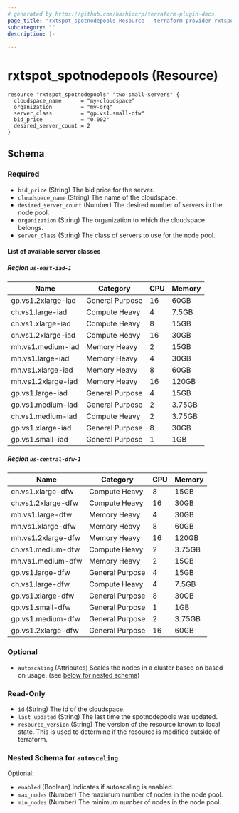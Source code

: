 ```yaml
---
# generated by https://github.com/hashicorp/terraform-plugin-docs
page_title: "rxtspot_spotnodepools Resource - terraform-provider-rxtspot"
subcategory: ""
description: |-
  
---
```


# rxtspot_spotnodepools (Resource)

```
resource "rxtspot_spotnodepools" "two-small-servers" {
  cloudspace_name      = "my-cloudspace"
  organization         = "my-org"
  server_class         = "gp.vs1.small-dfw"
  bid_price            = "0.002"
  desired_server_count = 2
}
```

<!-- schema generated by tfplugindocs -->
## Schema

### Required

- `bid_price` (String) The bid price for the server.
- `cloudspace_name` (String) The name of the cloudspace.
- `desired_server_count` (Number) The desired number of servers in the node pool.
- `organization` (String) The organization to which the cloudspace belongs.
- `server_class` (String) The class of servers to use for the node pool.

#### List of available server classes

##### Region `us-east-iad-1`

| Name | Category | CPU | Memory |
|------|----------|-----|--------|
| gp.vs1.2xlarge-iad | General Purpose | 16 | 60GB |
| ch.vs1.large-iad | Compute Heavy | 4 | 7.5GB |
| ch.vs1.xlarge-iad | Compute Heavy | 8 | 15GB |
| ch.vs1.2xlarge-iad | Compute Heavy | 16 | 30GB |
| mh.vs1.medium-iad | Memory Heavy | 2 | 15GB |
| mh.vs1.large-iad | Memory Heavy | 4 | 30GB |
| mh.vs1.xlarge-iad | Memory Heavy | 8 | 60GB |
| mh.vs1.2xlarge-iad | Memory Heavy | 16 | 120GB |
| gp.vs1.large-iad | General Purpose | 4 | 15GB |
| gp.vs1.medium-iad | General Purpose | 2 | 3.75GB |
| ch.vs1.medium-iad | Compute Heavy | 2 | 3.75GB |
| gp.vs1.xlarge-iad | General Purpose | 8 | 30GB |
| gp.vs1.small-iad | General Purpose | 1 | 1GB |

##### Region `us-central-dfw-1`

| Name | Category | CPU | Memory |
|------|----------|-----|--------|
| ch.vs1.xlarge-dfw | Compute Heavy | 8 | 15GB |
| ch.vs1.2xlarge-dfw | Compute Heavy | 16 | 30GB |
| mh.vs1.large-dfw | Memory Heavy | 4 | 30GB |
| mh.vs1.xlarge-dfw | Memory Heavy | 8 | 60GB |
| mh.vs1.2xlarge-dfw | Memory Heavy | 16 | 120GB |
| ch.vs1.medium-dfw | Compute Heavy | 2 | 3.75GB |
| mh.vs1.medium-dfw | Memory Heavy | 2 | 15GB |
| gp.vs1.large-dfw | General Purpose | 4 | 15GB |
| ch.vs1.large-dfw | Compute Heavy | 4 | 7.5GB |
| gp.vs1.xlarge-dfw | General Purpose | 8 | 30GB |
| gp.vs1.small-dfw | General Purpose | 1 | 1GB |
| gp.vs1.medium-dfw | General Purpose | 2 | 3.75GB |
| gp.vs1.2xlarge-dfw | General Purpose | 16 | 60GB |


### Optional

- `autoscaling` (Attributes) Scales the nodes in a cluster based on based on usage. (see [below for nested schema](#nestedatt--autoscaling))


### Read-Only

- `id` (String) The id of the cloudspace.
- `last_updated` (String) The last time the spotnodepools was updated.
- `resource_version` (String) The version of the resource known to local state. This is used to determine if the resource is modified outside of terraform.

<a id="nestedatt--autoscaling"></a>
### Nested Schema for `autoscaling`

Optional:

- `enabled` (Boolean) Indicates if autoscaling is enabled.
- `max_nodes` (Number) The maximum number of nodes in the node pool.
- `min_nodes` (Number) The minimum number of nodes in the node pool.
